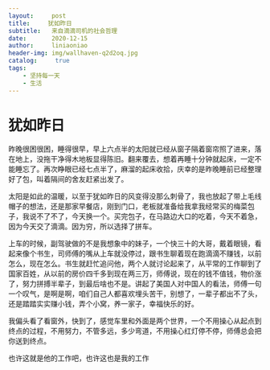 ```yaml
---
layout:     post
title:     犹如昨日
subtitle:   来自滴滴司机的社会哲理
date:       2020-12-15
author:     liniaoniao
header-img: img/wallhaven-q2d2oq.jpg
catalog: 	 true
tags:
    - 坚持每一天
    - 生活
---
```


# 犹如昨日

昨晚很困很困，睡得很早，早上六点半的太阳就已经从窗子隔着窗帘照了进来，落在地上，没拖干净得木地板显得陈旧。翻来覆去，想着再睡十分钟就起床，一定不能睡忘了。再次睁眼已经七点半了，麻溜的起床收拾，庆幸的是昨晚睡前已经整理好了包，叫着隔间的舍友赶紧出发了。

太阳是如此的温暖，以至于犹如昨日的风变得没那么刺骨了，我也放起了带上毛线帽子的想法，还是那家早餐店，刚到门口，老板就准备给我拿我经常买的梅菜包子，我说不了不了，今天换一个。买完包子，在马路边大口的吃着，今天不着急，因为今天交了滴滴。因为穷，所以选择了拼车。

上车的时候，副驾驶做的不是我想象中的妹子，一个快三十的大哥，戴着眼镜，看起来像个书生，司师傅的嘴从上车就没停过，跟书生聊着现在跑滴滴不赚钱，以前怎么，现在怎么。书生就赶忙追问他，两个人就讨论起来了，从平常的工作聊到了国家百姓，从以前的房价四千多到现在两三万，师傅说，现在的钱不值钱，物价涨了，努力拼搏半辈子，到最后啥也不是。讲起了美国人对中国人的看法，师傅一句一个叹气，是啊是啊，咱们自己人都喜欢埋头苦干，别想了，一辈子都出不了头，还是踏踏实实赚小钱，弄个小窝，养一家子，幸福快乐的好。

我偏头看了看窗外，快到了，感觉车里和外面是两个世界，一个不用操心从起点到终点的过程，不用努力，不管多远，多少弯道，不用操心红灯停不停，师傅总会把你送到终点。

也许这就是他的工作吧，也许这也是我的工作